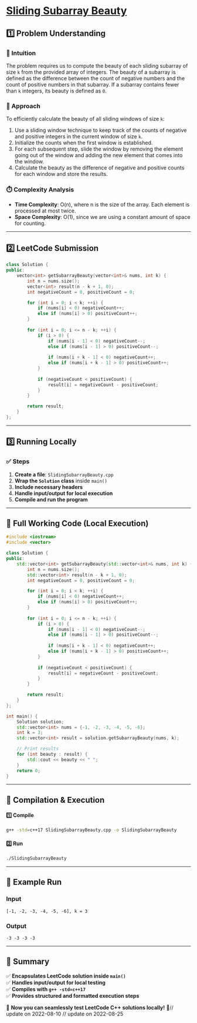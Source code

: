 # **[Sliding Subarray Beauty](https://leetcode.com/problems/sliding-subarray-beauty/description/)**  

## **1️⃣ Problem Understanding**  
### **📌 Intuition**  
The problem requires us to compute the beauty of each sliding subarray of size `k` from the provided array of integers. The beauty of a subarray is defined as the difference between the count of negative numbers and the count of positive numbers in that subarray. If a subarray contains fewer than `k` integers, its beauty is defined as `0`.

### **🚀 Approach**  
To efficiently calculate the beauty of all sliding windows of size `k`:
1. Use a sliding window technique to keep track of the counts of negative and positive integers in the current window of size `k`.
2. Initialize the counts when the first window is established.
3. For each subsequent step, slide the window by removing the element going out of the window and adding the new element that comes into the window.
4. Calculate the beauty as the difference of negative and positive counts for each window and store the results.

### **⏱️ Complexity Analysis**  
- **Time Complexity**: O(n), where n is the size of the array. Each element is processed at most twice.
- **Space Complexity**: O(1), since we are using a constant amount of space for counting.

---  

## **2️⃣ LeetCode Submission**  
```cpp
class Solution {
public:
    vector<int> getSubarrayBeauty(vector<int>& nums, int k) {
        int n = nums.size();
        vector<int> result(n - k + 1, 0);
        int negativeCount = 0, positiveCount = 0;

        for (int i = 0; i < k; ++i) {
            if (nums[i] < 0) negativeCount++;
            else if (nums[i] > 0) positiveCount++;
        }
        
        for (int i = 0; i <= n - k; ++i) {
            if (i > 0) {
                if (nums[i - 1] < 0) negativeCount--;
                else if (nums[i - 1] > 0) positiveCount--;
                
                if (nums[i + k - 1] < 0) negativeCount++;
                else if (nums[i + k - 1] > 0) positiveCount++;
            }
            
            if (negativeCount < positiveCount) {
                result[i] = negativeCount - positiveCount;
            }
        }

        return result;
    }
};
```  

---  

## **3️⃣ Running Locally**  
### **✅ Steps**  
1. **Create a file**: `SlidingSubarrayBeauty.cpp`  
2. **Wrap the `Solution` class** inside `main()`  
3. **Include necessary headers**  
4. **Handle input/output for local execution**  
5. **Compile and run the program**  

---  

## **📝 Full Working Code (Local Execution)**  
```cpp
#include <iostream>
#include <vector>

class Solution {
public:
    std::vector<int> getSubarrayBeauty(std::vector<int>& nums, int k) {
        int n = nums.size();
        std::vector<int> result(n - k + 1, 0);
        int negativeCount = 0, positiveCount = 0;

        for (int i = 0; i < k; ++i) {
            if (nums[i] < 0) negativeCount++;
            else if (nums[i] > 0) positiveCount++;
        }
        
        for (int i = 0; i <= n - k; ++i) {
            if (i > 0) {
                if (nums[i - 1] < 0) negativeCount--;
                else if (nums[i - 1] > 0) positiveCount--;
                
                if (nums[i + k - 1] < 0) negativeCount++;
                else if (nums[i + k - 1] > 0) positiveCount++;
            }
            
            if (negativeCount < positiveCount) {
                result[i] = negativeCount - positiveCount;
            }
        }

        return result;
    }
};

int main() {
    Solution solution;
    std::vector<int> nums = {-1, -2, -3, -4, -5, -6};
    int k = 3;
    std::vector<int> result = solution.getSubarrayBeauty(nums, k);

    // Print results
    for (int beauty : result) {
        std::cout << beauty << " ";
    }
    return 0;
}
```  

---  

## **🔧 Compilation & Execution**  
#### **1️⃣ Compile**  
```bash
g++ -std=c++17 SlidingSubarrayBeauty.cpp -o SlidingSubarrayBeauty
```  

#### **2️⃣ Run**  
```bash
./SlidingSubarrayBeauty
```  

---  

## **🎯 Example Run**  
### **Input**  
```   
[-1, -2, -3, -4, -5, -6], k = 3
```  
### **Output**  
```
-3 -3 -3 -3
```  

---  

## **📌 Summary**  
✅ **Encapsulates LeetCode solution inside `main()`**  
✅ **Handles input/output for local testing**  
✅ **Compiles with `g++ -std=c++17`**  
✅ **Provides structured and formatted execution steps**  

🚀 **Now you can seamlessly test LeetCode C++ solutions locally!** 🚀// update on 2022-08-10
// update on 2022-08-25
